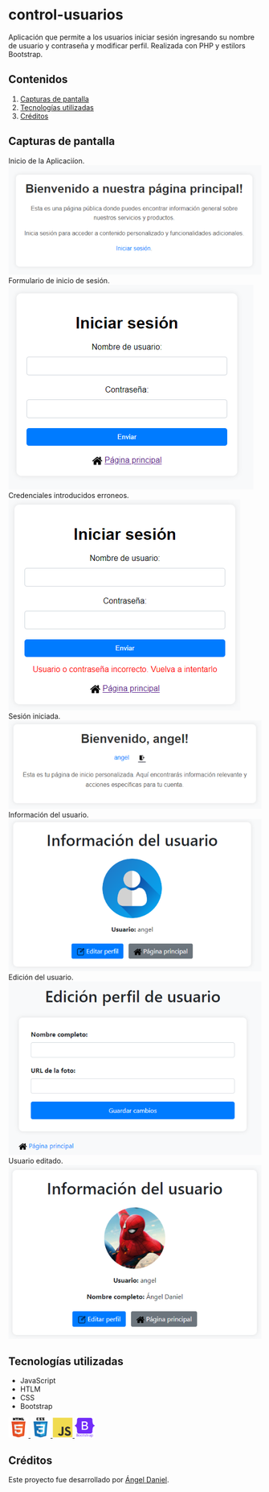 # control-usuarios

Aplicación que permite a los usuarios iniciar sesión ingresando su nombre de usuario y contraseña y modificar perfil. Realizada con PHP y estilors Bootstrap.
 
## Contenidos
 
1. [Capturas de pantalla](#capturas-de-pantalla)
2. [Tecnologías utilizadas](#tecnologías-utilizadas)
3. [Créditos](#créditos)
 
## Capturas de pantalla
Inicio de la Aplicaciíon. <br/>
<img src="./img/inicio.png">
Formulario de inicio de sesión.<br/>
<img src="./img/login.png">
Credenciales introducidos erroneos.<br/>
<img src="./img/loginErroneo.png">
Sesión iniciada.<br/>
<img src="./img/sesionIniciada.png">
Información del usuario.<br/>
<img src="./img/informacion.png">
Edición del usuario.<br/>
<img src="./img/edicion.png">
Usuario editado.<br/>
<img src="./img/editado.png">
 
 
## Tecnologías utilizadas
 
- JavaScript
- HTLM
- CSS
- Bootstrap

<a href="https://www.w3.org/html/" target="_blank" rel="noreferrer"> <img src="https://raw.githubusercontent.com/devicons/devicon/master/icons/html5/html5-original-wordmark.svg" alt="HTML5" width="40" height="40"/> </a>
<a href="https://www.w3schools.com/css/" target="_blank" rel="noreferrer"> <img src="https://raw.githubusercontent.com/devicons/devicon/master/icons/css3/css3-original-wordmark.svg" alt="CSS3" width="40" height="40"/> </a>
<a href="https://developer.mozilla.org/en-US/docs/Web/JavaScript" target="_blank" rel="noreferrer"> <img src="https://raw.githubusercontent.com/devicons/devicon/master/icons/javascript/javascript-original.svg" alt="JavaScript" width="40" height="40"/> </a>
<a href="https://getbootstrap.com/" target="_blank" rel="noreferrer"><img src="https://raw.githubusercontent.com/devicons/devicon/master/icons/bootstrap/bootstrap-plain-wordmark.svg" alt="Bootstrap" width="40" height="40"/></a>
 
## Créditos
 
Este proyecto fue desarrollado por [Ángel Daniel](https://github.com/AngelDanielRuizMontes/).
